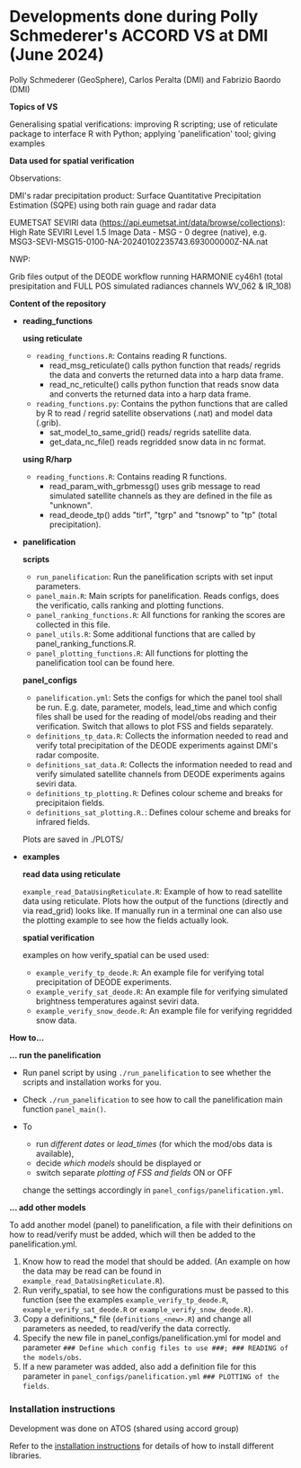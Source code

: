# Developments done during Polly Schmederer's ACCORD VS at DMI (June 2024)

Polly Schmederer (GeoSphere), Carlos Peralta (DMI) and Fabrizio Baordo (DMI)

**Topics of VS**

Generalising spatial verifications: improving R scripting; use of reticulate package to interface R with Python; applying 'panelification' tool; giving examples

**Data used for spatial verification**

Observations:
  
  DMI's radar precipitation product: Surface Quantitative Precipitation Estimation (SQPE) using both rain guage and radar data

  EUMETSAT SEVIRI data (https://api.eumetsat.int/data/browse/collections): High Rate SEVIRI Level 1.5 Image Data - MSG - 0 degree (native), e.g. MSG3-SEVI-MSG15-0100-NA-20240102235743.693000000Z-NA.nat

NWP:

  Grib files output of the DEODE workflow running HARMONIE cy46h1 (total presipitation and FULL POS simulated radiances channels WV_062 & IR_108)

**Content of the repository**

* **reading_functions**
  
  **using reticulate**
  
  - ``reading_functions.R``: Contains reading R functions.
    - read_msg_reticulate() calls python function that reads/ regrids the data and converts the returned data into a harp data frame.
    - read_nc_reticulte() calls python function that reads snow data and converts the returned data into a harp data frame.
  - ``reading_functions.py``: Contains the python functions that are called by R to read / regrid satellite observations (.nat) and model data (.grib).
    - sat_model_to_same_grid() reads/ regrids satellite data.
    - get_data_nc_file() reads regridded snow data in nc format.
    
  **using R/harp**
  - ``reading_functions.R``:  Contains reading R functions.
    - read_param_with_grbmessg() uses grib message to read simulated satellite channels as they are defined in the file as "unknown".
    - read_deode_tp() adds "tirf", "tgrp" and "tsnowp" to "tp" (total precipitation).
    
* **panelification**
  
  **scripts**
  - ``run_panelification``: Run the panelification scripts with set input parameters.
  - ``panel_main.R``: Main scripts for panelification. Reads configs, does the verificatio, calls ranking and plotting functions.
  - ``panel_ranking_functions.R``: All functions for ranking the scores are collected in this file.
  - ``panel_utils.R``: Some additional functions that are called by panel_ranking_functions.R.
  - ``panel_plotting_functions.R``: All functions for plotting the panelification tool can be found here.
    
  **panel_configs**
  - ``panelification.yml``: Sets the configs for which the panel tool shall be run.
    E.g. date, parameter, models, lead_time and which config files shall be used for the reading of model/obs reading and their verification.
    Switch that allows to plot FSS and fields separately.
  - ``definitions_tp_data.R``: Collects the information needed to read and verify total precipitation of the DEODE experiments against DMI's radar composite.
  - ``definitions_sat_data.R``: Collects the information needed to read and verify simulated satellite channels from DEODE experiments agains seviri data.
  - ``definitions_tp_plotting.R``: Defines colour scheme and breaks for precipitaion fields.
  - ``definitions_sat_plotting.R.``: Defines colour scheme and breaks for infrared fields.
  
  Plots are saved in ./PLOTS/
      
* **examples**

  **read data using reticulate**
  
  ``example_read_DataUsingReticulate.R``: Example of how to read satellite data using reticulate. Plots how the output of the functions (directly and via read_grid) looks like.
  If manually run in a terminal one can also use the plotting example to see how the fields actually look.
  
  **spatial verification**
  
  examples on how verify_spatial can be used used:
  - ``example_verify_tp_deode.R``: An example file for verifying total precipitation of DEODE experiments.
  - ``example_verify_sat_deode.R``: An example file for verifying simulated brightness temperatures against seviri data.
  - ``example_verify_snow_deode.R``: An example file for verifying regridded snow data.

**How to...**

**... run the panelification**
- Run panel script by using ``./run_panelification`` to see whether the scripts and installation works for you.
- Check ``./run_panelification`` to see how to call the panelification main function ``panel_main()``.
- To
  - run _different dates_ or _lead_times_ (for which the mod/obs data is available),
  - decide _which models_ should be displayed or
  - switch separate _plotting of FSS and fields_ ON or OFF
    
  change the settings accordingly in ``panel_configs/panelification.yml``.

**... add other models**

To add another model (panel) to panelification, a file with their definitions on how to read/verify must be added, which will then be added to the panelification.yml.
1. Know how to read the model that should be added. (An example on how the data may be read can be found in ``example_read_DataUsingReticulate.R``).
2. Run verify_spatial, to see how the configurations must be passed to this function (see the examples ``example_verify_tp_deode.R``, ``example_verify_sat_deode.R`` or ``example_verify_snow_deode.R``).
3. Copy a definitions_* file (``definitions_<new>.R``) and change all parameters as needed, to read/verify the data correctly.
4. Specify the new file in panel_configs/panelification.yml for model and parameter ``### Define which config files to use ###; ### READING of the models/obs``.
5. If a new parameter was added, also add a definition file for this parameter in ``panel_configs/panelification.yml`` ``### PLOTTING of the fields``.
     
### Installation instructions

Development was done on ATOS (shared using accord group)

Refer to the [installation instructions](INSTALLATION.md) for details of how to install different libraries.
